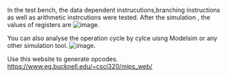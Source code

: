 In the test bench, the data dependent instrucutions,branching instructions as well as arithmetic instrcutions were tested.
After the simulation , the values of registers are 
![image](https://github.com/sivaram-07/MIPS32/assets/114935240/d9ced63f-78ec-45bd-87c2-549cbe9312ac).

You can also analyse the operation cycle by cylce uisng Modelsim or any other simulation tool.
![image](https://github.com/sivaram-07/MIPS32/assets/114935240/b195d216-c720-42bc-938d-f40bfce325dd).



Use this website to generate opcodes. https://www.eg.bucknell.edu/~csci320/mips_web/




